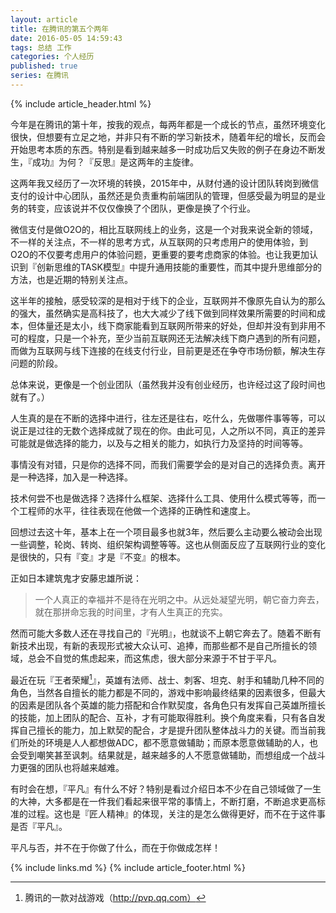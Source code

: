 ```yaml
---
layout: article
title: 在腾讯的第五个两年
date: 2016-05-05 14:59:43
tags: 总结 工作
categories: 个人经历
published: true
series: 在腾讯
---
```


{% include article_header.html %}

今年是在腾讯的第十年，按我的观点，每两年都是一个成长的节点，虽然环境变化很快，但想要有立足之地，并非只有不断的学习新技术，随着年纪的增长，反而会开始思考本质的东西。特别是看到越来越多一时成功后又失败的例子在身边不断发生，『成功』为何？『反思』是这两年的主旋律。

这两年我又经历了一次环境的转换，2015年中，从财付通的设计团队转岗到微信支付的设计中心团队，虽然还是负责重构前端团队的管理，但感受最为明显的是业务的转变，应该说并不仅仅像换了个团队，更像是换了个行业。

微信支付是做O2O的，相比互联网线上的业务，这是一个对我来说全新的领域，不一样的关注点，不一样的思考方式，从互联网的只考虑用户的使用体验，到O2O的不仅要考虑用户的体验问题，更重要的要考虑商家的体验。也让我更加认识到『创新思维的TASK模型』中提升通用技能的重要性，而其中提升思维部分的方法，也是近期的特别关注点。

这半年的接触，感受较深的是相对于线下的企业，互联网并不像原先自认为的那么的强大，虽然确实是高科技了，也大大减少了线下做到同样效果所需要的时间和成本，但体量还是太小，线下商家能看到互联网所带来的好处，但却并没有到非用不可的程度，只是一个补充，至少当前互联网还无法解决线下商户遇到的所有问题，而做为互联网与线下连接的在线支付行业，目前更是还在争夺市场份额，解决生存问题的阶段。

总体来说，更像是一个创业团队（虽然我并没有创业经历，也许经过这了段时间也就有了。）

人生真的是在不断的选择中进行，往左还是往右，吃什么，先做哪件事等等，可以说正是过往的无数个选择成就了现在的你。由此可见，人之所以不同，真正的差异可能就是做选择的能力，以及与之相关的能力，如执行力及坚持的时间等等。

事情没有对错，只是你的选择不同，而我们需要学会的是对自己的选择负责。离开是一种选择，加入是一种选择。

技术何尝不也是做选择？选择什么框架、选择什么工具、使用什么模式等等，而一个工程师的水平，往往表现在他做一个选择的正确性和速度上。

回想过去这十年，基本上在一个项目最多也就3年，然后要么主动要么被动会出现一些调整，轮岗、转岗、组织架构调整等等。这也从侧面反应了互联网行业的变化是很快的，只有『变』才是『不变』的根本。

正如日本建筑鬼才安藤忠雄所说：

> 一个人真正的幸福并不是待在光明之中。从远处凝望光明，朝它奋力奔去，就在那拼命忘我的时间里，才有人生真正的充实。

然而可能大多数人还在寻找自己的『光明』，也就谈不上朝它奔去了。随着不断有新技术出现，有新的表现形式被大众认可、追捧，而那些都不是自己所擅长的领域，总会不自觉的焦虑起来，而这焦虑，很大部分来源于不甘于平凡。

最近在玩『王者荣耀[^1]』，英雄有法师、战士、刺客、坦克、射手和辅助几种不同的角色，当然各自擅长的能力都是不同的，游戏中影响最终结果的因素很多，但最大的因素是团队各个英雄的能力搭配和合作默契度，各角色只有发挥自己英雄所擅长的技能，加上团队的配合、互补，才有可能取得胜利。换个角度来看，只有各自发挥自己擅长的能力，加上默契的配合，才是提升团队整体战斗力的关键。而当前我们所处的环境是人人都想做ADC，都不愿意做辅助；而原本愿意做辅助的人，也会受到嘲笑甚至讽刺。结果就是，越来越多的人不愿意做辅助，而想组成一个战斗力更强的团队也将越来越难。

有时会在想，『平凡』有什么不好？特别是看过介绍日本不少在自己领域做了一生的大神，大多都是在一件我们看起来很平常的事情上，不断打磨，不断追求更高标准的过程。这也是『匠人精神』的体现，关注的是怎么做得更好，而不在于这件事是否『平凡』。

平凡与否，并不在于你做了什么，而在于你做成怎样！

[^1]:	腾讯的一款对战游戏（http://pvp.qq.com）

{% include links.md %}
{% include article_footer.html %}